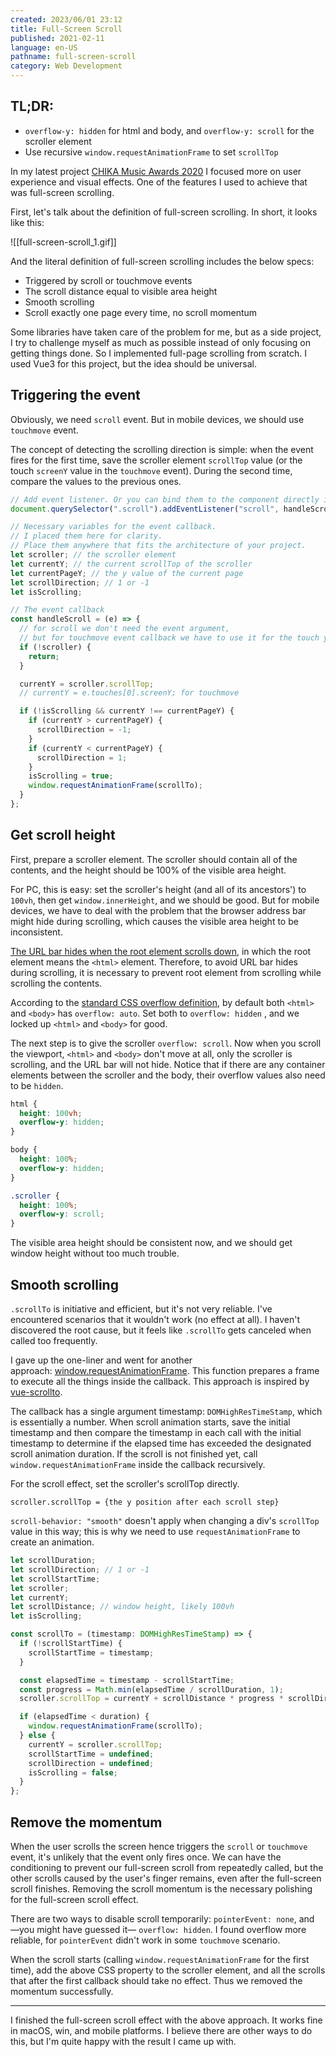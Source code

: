 ```yaml
---
created: 2023/06/01 23:12
title: Full-Screen Scroll
published: 2021-02-11
language: en-US
pathname: full-screen-scroll
category: Web Development
---
```


## TL;DR:

- `overflow-y: hidden` for html and body, and `overflow-y: scroll` for the scroller element
- Use recursive `window.requestAnimationFrame` to set `scrollTop`

In my latest project [CHIKA Music Awards 2020](https://2020.musicawards.asukachikaru.com/) I focused more on user experience and visual effects. One of the features I used to achieve that was full-screen scrolling.

First, let's talk about the definition of full-screen scrolling. In short, it looks like this:

![[full-screen-scroll_1.gif]]

And the literal definition of full-screen scrolling includes the below specs:

- Triggered by scroll or touchmove events
- The scroll distance equal to visible area height
- Smooth scrolling
- Scroll exactly one page every time, no scroll momentum

Some libraries have taken care of the problem for me, but as a side project, I try to challenge myself as much as possible instead of only focusing on getting things done. So I implemented full-page scrolling from scratch. I used Vue3 for this project, but the idea should be universal.

## Triggering the event

Obviously, we need `scroll` event. But in mobile devices, we should use `touchmove` event.

The concept of detecting the scrolling direction is simple: when the event fires for the first time, save the scroller element `scrollTop` value (or the touch `screenY` value in the `touchmove` event). During the second time, compare the values to the previous ones.

```js
// Add event listener. Or you can bind them to the component directly in Vue or React
document.querySelector(".scroll").addEventListener("scroll", handleScroll);

// Necessary variables for the event callback.
// I placed them here for clarity.
// Place them anywhere that fits the architecture of your project.
let scroller; // the scroller element
let currentY; // the current scrollTop of the scroller
let currentPageY; // the y value of the current page
let scrollDirection; // 1 or -1
let isScrolling;

// The event callback
const handleScroll = (e) => {
  // for scroll we don't need the event argument,
  // but for touchmove event callback we have to use it for the touch y value
  if (!scroller) {
    return;
  }

  currentY = scroller.scrollTop;
  // currentY = e.touches[0].screenY; for touchmove

  if (!isScrolling && currentY !== currentPageY) {
    if (currentY > currentPageY) {
      scrollDirection = -1;
    }
    if (currentY < currentPageY) {
      scrollDirection = 1;
    }
    isScrolling = true;
    window.requestAnimationFrame(scrollTo);
  }
};
```

## Get scroll height

First, prepare a scroller element. The scroller should contain all of the contents, and the height should be 100% of the visible area height.

For PC, this is easy: set the scroller's height (and all of its ancestors') to `100vh`, then get `window.innerHeight`, and we should be good. But for mobile devices, we have to deal with the problem that the browser address bar might hide during scrolling, which causes the visible area height to be inconsistent.

[The URL bar hides when the root element scrolls down](https://github.com/bokand/root-scroller/blob/master/explainer.md), in which the root element means the `<html>` element. Therefore, to avoid URL bar hides during scrolling, it is necessary to prevent root element from scrolling while scrolling the contents.

According to the [standard CSS overflow definition](https://www.w3.org/TR/CSS2/visufx.html#overflow), by default both `<html>` and `<body>` has `overflow: auto`. Set both to `overflow: hidden` , and we locked up `<html>` and `<body>` for good.

The next step is to give the scroller `overflow: scroll`. Now when you scroll the viewport, `<html>` and `<body>` don't move at all, only the scroller is scrolling, and the URL bar will not hide. Notice that if there are any container elements between the scroller and the body, their overflow values also need to be `hidden`.

```css
html {
  height: 100vh;
  overflow-y: hidden;
}

body {
  height: 100%;
  overflow-y: hidden;
}

.scroller {
  height: 100%;
  overflow-y: scroll;
}
```

The visible area height should be consistent now, and we should get window height without too much trouble.

## Smooth scrolling

`.scrollTo` is initiative and efficient, but it's not very reliable. I've encountered scenarios that it wouldn't work (no effect at all). I haven't discovered the root cause, but it feels like `.scrollTo` gets canceled when called too frequently.

I gave up the one-liner and went for another approach: [window.requestAnimationFrame](https://developer.mozilla.org/en-US/docs/Web/API/window/requestAnimationFrame). This function prepares a frame to execute all the things inside the callback. This approach is inspired by [vue-scrollto](https://github.com/rigor789/vue-scrollto).

The callback has a single argument timestamp: `DOMHighResTimeStamp`, which is essentially a number. When scroll animation starts, save the initial timestamp and then compare the timestamp in each call with the initial timestamp to determine if the elapsed time has exceeded the designated scroll animation duration. If the scroll is not finished yet, call `window.requestAnimationFrame` inside the callback recursively.

For the scroll effect, set the scroller's scrollTop directly.

`scroller.scrollTop = {the y position after each scroll step}`

`scroll-behavior: "smooth"` doesn't apply when changing a div's `scrollTop` value in this way; this is why we need to use `requestAnimationFrame` to create an animation.

```js
let scrollDuration;
let scrollDirection; // 1 or -1
let scrollStartTime;
let scroller;
let currentY;
let scrollDistance; // window height, likely 100vh
let isScrolling;

const scrollTo = (timestamp: DOMHighResTimeStamp) => {
  if (!scrollStartTime) {
    scrollStartTime = timestamp;
  }

  const elapsedTime = timestamp - scrollStartTime;
  const progress = Math.min(elapsedTime / scrollDuration, 1);
  scroller.scrollTop = currentY + scrollDistance * progress * scrollDirection;

  if (elapsedTime < duration) {
    window.requestAnimationFrame(scrollTo);
  } else {
    currentY = scroller.scrollTop;
    scrollStartTime = undefined;
    scrollDirection = undefined;
    isScrolling = false;
  }
};
```

## Remove the momentum

When the user scrolls the screen hence triggers the `scroll` or `touchmove` event, it's unlikely that the event only fires once. We can have the conditioning to prevent our full-screen scroll from repeatedly called, but the other scrolls caused by the user's finger remains, even after the full-screen scroll finishes. Removing the scroll momentum is the necessary polishing for the full-screen scroll effect.

There are two ways to disable scroll temporarily: `pointerEvent: none`, and —you might have guessed it— `overflow: hidden`. I found overflow more reliable, for `pointerEvent` didn't work in some `touchmove` scenario.

When the scroll starts (calling `window.requestAnimationFrame` for the first time), add the above CSS property to the scroller element, and all the scrolls that after the first callback should take no effect. Thus we removed the momentum successfully.

---

I finished the full-screen scroll effect with the above approach. It works fine in macOS, win, and mobile platforms. I believe there are other ways to do this, but I'm quite happy with the result I came up with.
